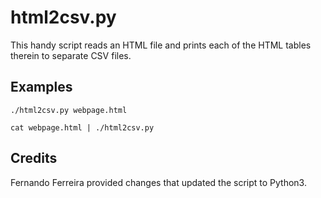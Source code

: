 html2csv.py
===================================

This handy script reads an HTML file and prints each of the HTML tables
therein to separate CSV files.

Examples
--------

    ./html2csv.py webpage.html
    
    cat webpage.html | ./html2csv.py

Credits
-------

Fernando Ferreira provided changes that updated the script to Python3.